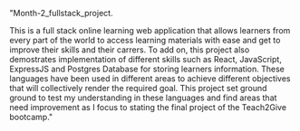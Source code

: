 "Month-2_fullstack_project.


This is a full stack online learning web application that allows learners from every part of the world to access learning materials with ease and get to improve their skills and their carrers. To add on, this project also demostrates implementation of different skills such as React, JavaScript, ExpressJS and Postgres Database for storing learners information. These languages have been used in different areas to achieve different objectives that will collectively render the required goal. This project set ground ground to test my understanding in these languages and find areas that need improvement as I focus to stating the final project of the Teach2Give bootcamp."
